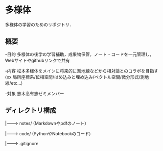 # 多様体
多様体の学習のためのリポジトリ．

## 概要 
-目的
多様体の後学の学習補助，成果物保管，ノート・コードを一元管理し，Webサイトやgithubリンクで共有

-内容
松本多様体をメインに将来的に測地線などから相対論とのコラボを目指す
(ex  局所座標系/位相空間/はめ込みと埋め込み/ベクトル空間/微分形式/測地線/etc...)

-対象
志木高有志ゼミメンバー

## ディレクトリ構成
|--->  notes/  (Markdownやpdfのノート）

|--->  code/  (PythonやNotebookのコード)

|--->  .gitignore
